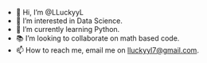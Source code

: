 - 👋 Hi, I’m @LLuckyyL
- 👀 I’m interested in Data Science.
- 🌱 I’m currently learning Python.
- 📚 I’m looking to collaborate on math based code.
- 📫 How to reach me, email me on lluckyyl7@gmail.com.

<!---
LLuckyyL/LLuckyyL is a ✨ special ✨ repository because its `README.md` (this file) appears on your GitHub profile.
You can click the Preview link to take a look at your changes.
--->
